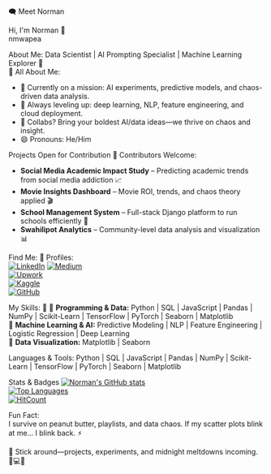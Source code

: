 🗨️ Meet Norman

Hi, I'm Norman 👋  
nmwapea  

About Me: Data Scientist | AI Prompting Specialist | Machine Learning Explorer 🤖  
🔦 All About Me:
- 🔭 Currently on a mission: AI experiments, predictive models, and chaos-driven data analysis.  
- 🌱 Always leveling up: deep learning, NLP, feature engineering, and cloud deployment.  
- 👯 Collabs? Bring your boldest AI/data ideas—we thrive on chaos and insight.  
- 😄 Pronouns: He/Him  

Projects Open for Contribution
🔦 Contributors Welcome:
- **Social Media Academic Impact Study** – Predicting academic trends from social media addiction 📈  
- **Movie Insights Dashboard** – Movie ROI, trends, and chaos theory applied 🎬  
- **School Management System** – Full-stack Django platform to run schools efficiently 🏫  
- **Swahilipot Analytics** – Community-level data analysis and visualization 📊  

Find Me:
🔦 Profiles:  
[![LinkedIn](https://img.shields.io/badge/-LinkedIn-blue?style=for-the-badge&logo=linkedin)](https://www.linkedin.com/in/norman-mwapea) 
[![Medium](https://img.shields.io/badge/-Medium-black?style=for-the-badge&logo=medium)](https://medium.com/@norman)  
[![Upwork](https://img.shields.io/badge/-Upwork-green?style=for-the-badge&logo=upwork)](https://www.upwork.com/freelancers/~01xxxxxx)  
[![Kaggle](https://img.shields.io/badge/-Kaggle-blue?style=for-the-badge&logo=kaggle)](https://www.kaggle.com/norman)  
[![GitHub](https://img.shields.io/badge/-GitHub-black?style=for-the-badge&logo=github)](https://github.com/nmwapea)  

My Skills: 🚀
🔦 **Programming & Data:** Python | SQL | JavaScript | Pandas | NumPy | Scikit-Learn | TensorFlow | PyTorch | Seaborn | Matplotlib  
🔦 **Machine Learning & AI:** Predictive Modeling | NLP | Feature Engineering | Logistic Regression | Deep Learning  
🔦 **Data Visualization:** Matplotlib | Seaborn  

Languages & Tools:
Python | SQL | JavaScript | Pandas | NumPy | Scikit-Learn | TensorFlow | PyTorch | Seaborn | Matplotlib  

Stats & Badges
[![Norman's GitHub stats](https://github-readme-stats.vercel.app/api?username=nmwapea&show_icons=true&hide_border=true&theme=radical)](https://github.com/nmwapea)  
[![Top Languages](https://github-readme-stats.vercel.app/api/top-langs/?username=nmwapea&layout=compact&hide_border=true&theme=radical)](https://github.com/nmwapea)  
[![HitCount](https://hits.dwyl.com/nmwapea/nmwapea.svg)](https://hits.dwyl.com/nmwapea)  

Fun Fact:  
I survive on peanut butter, playlists, and data chaos. If my scatter plots blink at me… I blink back. ⚡  

🚨 Stick around—projects, experiments, and midnight meltdowns incoming. 🧠💻🔥
